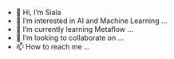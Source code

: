 - 👋 Hi, I’m Siala
- 👀 I’m interested in AI and Machine Learning ...
- 🌱 I’m currently learning Metaflow ...
- 💞️ I’m looking to collaborate on ...
- 📫 How to reach me ...

<!---
M-H-A-S/M-H-A-S is a ✨ special ✨ repository because its `README.md` (this file) appears on your GitHub profile.
You can click the Preview link to take a look at your changes.
--->
